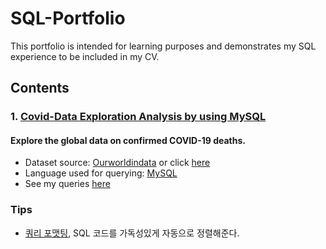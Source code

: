 # SQL-Portfolio
This portfolio is intended for learning purposes and demonstrates my SQL experience to be included in my CV.

## Contents
### 1. [Covid-Data Exploration Analysis by using MySQL](https://github.com/gyoungseok/SQL/tree/main/0.SQL_portfolio)
#### Explore the global data on confirmed COVID-19 deaths.
* Dataset source: [Ourworldindata](https://ourworldindata.org/covid-deaths) or click [here](https://github.com/gyoungseok/SQL/tree/main/0.SQL_portfolio/dataset)
* Language used for querying: [MySQL](https://www.mysql.com)
* See my queries [here](https://github.com/gyoungseok/SQL/blob/main/0.SQL_portfolio/Covid_SQL_EDA_project.sql)

### Tips
- [쿼리 포맷팅](https://codebeautify.org/sqlformatter#), SQL 코드를 가독성있게 자동으로 정렬해준다.
